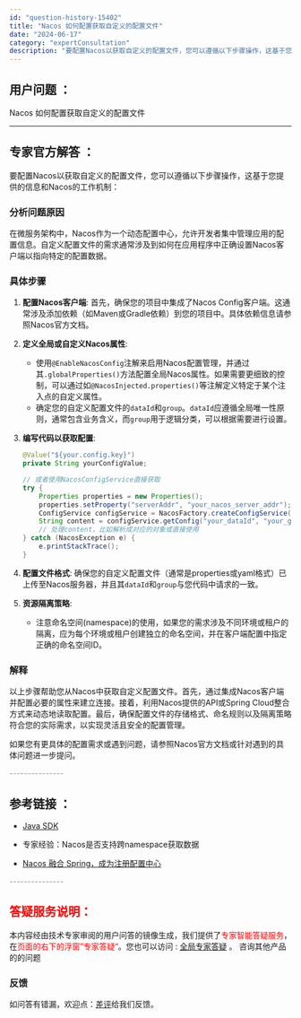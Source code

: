 ```yaml
---
id: "question-history-15402"
title: "Nacos 如何配置获取自定义的配置文件"
date: "2024-06-17"
category: "expertConsultation"
description: "要配置Nacos以获取自定义的配置文件，您可以遵循以下步骤操作，这基于您提供的信息和Nacos的工作机制：### 分析问题原因在微服务架构中，Nacos作为一个动态配置中心，允许开发者集中管理应用的配置信息。自定义配置文件的需求通常涉及到如何在应用程序中正确设置Nacos客户端以指向特定的配置数据。"
---
```


## 用户问题 ： 
 Nacos 如何配置获取自定义的配置文件  

---------------
## 专家官方解答 ：

要配置Nacos以获取自定义的配置文件，您可以遵循以下步骤操作，这基于您提供的信息和Nacos的工作机制：

### 分析问题原因

在微服务架构中，Nacos作为一个动态配置中心，允许开发者集中管理应用的配置信息。自定义配置文件的需求通常涉及到如何在应用程序中正确设置Nacos客户端以指向特定的配置数据。

### 具体步骤

1. **配置Nacos客户端**: 首先，确保您的项目中集成了Nacos Config客户端。这通常涉及添加依赖（如Maven或Gradle依赖）到您的项目中。具体依赖信息请参照Nacos官方文档。

2. **定义全局或自定义Nacos属性**:
   - 使用`@EnableNacosConfig`注解来启用Nacos配置管理，并通过其`.globalProperties()`方法配置全局Nacos属性。如果需要更细致的控制，可以通过如`@NacosInjected.properties()`等注解定义特定于某个注入点的自定义属性。
   - 确定您的自定义配置文件的`dataId`和`group`。`dataId`应遵循全局唯一性原则，通常包含业务含义，而`group`用于逻辑分类，可以根据需要进行设置。

3. **编写代码以获取配置**:
   ```java
   @Value("${your.config.key}")
   private String yourConfigValue;

   // 或者使用NacosConfigService直接获取
   try {
       Properties properties = new Properties();
       properties.setProperty("serverAddr", "your_nacos_server_addr");
       ConfigService configService = NacosFactory.createConfigService(properties);
       String content = configService.getConfig("your_dataId", "your_group", 5000);
       // 处理content，比如解析成对应的对象或直接使用
   } catch (NacosException e) {
       e.printStackTrace();
   }
   ```
   
4. **配置文件格式**: 确保您的自定义配置文件（通常是properties或yaml格式）已上传至Nacos服务器，并且其`dataId`和`group`与您代码中请求的一致。

5. **资源隔离策略**:
   - 注意命名空间(namespace)的使用，如果您的需求涉及不同环境或租户的隔离，应为每个环境或租户创建独立的命名空间，并在客户端配置中指定正确的命名空间ID。

### 解释

以上步骤帮助您从Nacos中获取自定义配置文件。首先，通过集成Nacos客户端并配置必要的属性来建立连接。接着，利用Nacos提供的API或Spring Cloud整合方式来动态地读取配置。最后，确保配置文件的存储格式、命名规则以及隔离策略符合您的实际需求，以实现灵活且安全的配置管理。

如果您有更具体的配置需求或遇到问题，请参照Nacos官方文档或针对遇到的具体问题进一步提问。


<font color="#949494">---------------</font> 


## 参考链接 ：

* [Java SDK](https://nacos.io/docs/latest/guide/user/sdk)
 
 * 专家经验：Nacos是否支持跨namespace获取数据 
 
 * [Nacos 融合 Spring，成为注册配置中心](https://nacos.io/docs/latest/ecology/use-nacos-with-spring)


 <font color="#949494">---------------</font> 
 


## <font color="#FF0000">答疑服务说明：</font> 

本内容经由技术专家审阅的用户问答的镜像生成，我们提供了<font color="#FF0000">专家智能答疑服务</font>，在<font color="#FF0000">页面的右下的浮窗”专家答疑“</font>。您也可以访问 : [全局专家答疑](https://answer.opensource.alibaba.com/docs/intro) 。 咨询其他产品的的问题

### 反馈
如问答有错漏，欢迎点：[差评](https://ai.nacos.io/user/feedbackByEnhancerGradePOJOID?enhancerGradePOJOId=15479)给我们反馈。
